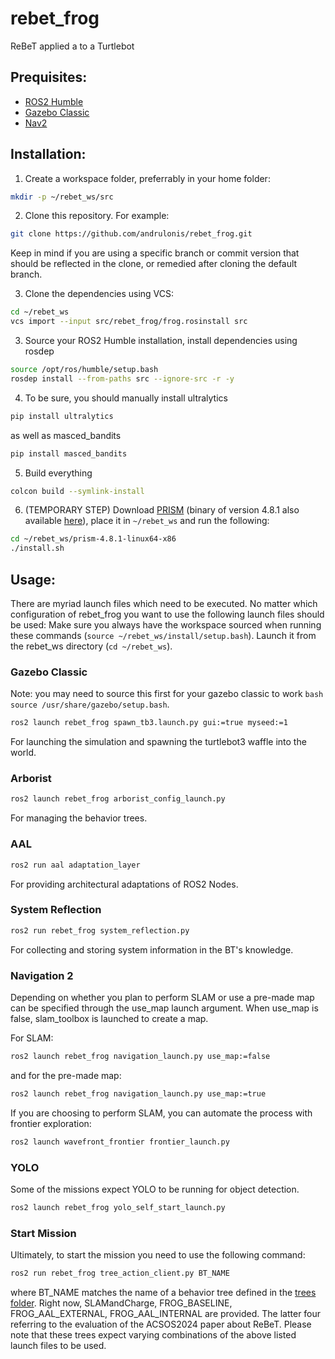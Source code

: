 # rebet_frog
ReBeT applied a to a Turtlebot

## Prequisites:
- [ROS2 Humble](https://docs.ros.org/en/humble/Installation.html)
- [Gazebo Classic](https://classic.gazebosim.org/tutorials?tut=install_ubuntu&cat=install)
- [Nav2](https://docs.nav2.org/getting_started/index.html#installation)

## Installation:

1. Create a workspace folder, preferrably in your home folder:
```bash
mkdir -p ~/rebet_ws/src
```

2. Clone this repository. For example:
```bash
git clone https://github.com/andrulonis/rebet_frog.git
```
Keep in mind if you are using a specific branch or commit version that should be reflected in the clone, or remedied after cloning the default branch.

3. Clone the dependencies using VCS:
```bash
cd ~/rebet_ws
vcs import --input src/rebet_frog/frog.rosinstall src
```

3. Source your ROS2 Humble installation, install dependencies using rosdep
```bash
source /opt/ros/humble/setup.bash
rosdep install --from-paths src --ignore-src -r -y
```
4. To be sure, you should manually install ultralytics
```bash
pip install ultralytics
```
as well as masced_bandits
```bash
pip install masced_bandits
```

5. Build everything
```bash
colcon build --symlink-install
```

6. (TEMPORARY STEP) Download [PRISM](https://www.prismmodelchecker.org/manual/InstallingPRISM/Instructions) (binary of version 4.8.1 also available [here](https://github.com/prismmodelchecker/prism/releases)), place it in `~/rebet_ws` and run the following:
```bash
cd ~/rebet_ws/prism-4.8.1-linux64-x86
./install.sh
```

## Usage:
There are myriad launch files which need to be executed. No matter which configuration of rebet_frog you want to use the following launch files should be used:
Make sure you always have the workspace sourced when running these commands (```source ~/rebet_ws/install/setup.bash```). Launch it from the rebet_ws directory (`cd ~/rebet_ws`).
### Gazebo Classic
Note: you may need to source this first for your gazebo classic to work ```bash source /usr/share/gazebo/setup.bash```.
```bash
ros2 launch rebet_frog spawn_tb3.launch.py gui:=true myseed:=1
```
For launching the simulation and spawning the turtlebot3 waffle into the world.

### Arborist
```bash
ros2 launch rebet_frog arborist_config_launch.py
```
For managing the behavior trees.

### AAL
```bash
ros2 run aal adaptation_layer
```
For providing architectural adaptations of ROS2 Nodes.

### System Reflection
```bash
ros2 run rebet_frog system_reflection.py
```
For collecting and storing system information in the BT's knowledge.

### Navigation 2
Depending on whether you plan to perform SLAM or use a pre-made map can be specified through the use_map launch argument. When use_map is false, slam_toolbox is launched to create a map.

For SLAM:
```bash
ros2 launch rebet_frog navigation_launch.py use_map:=false
```
and for the pre-made map:
```bash
ros2 launch rebet_frog navigation_launch.py use_map:=true
```

If you are choosing to perform SLAM, you can automate the process with frontier exploration:
```bash
ros2 launch wavefront_frontier frontier_launch.py 
```

### YOLO
Some of the missions expect YOLO to be running for object detection.
```bash
ros2 launch rebet_frog yolo_self_start_launch.py 
```

### Start Mission
Ultimately, to start the mission you need to use the following command:
```bash
ros2 run rebet_frog tree_action_client.py BT_NAME
```
where BT_NAME matches the name of a behavior tree defined in the [trees folder](/trees).
Right now, SLAMandCharge, FROG_BASELINE, FROG_AAL_EXTERNAL, FROG_AAL_INTERNAL are provided. The latter four referring to the evaluation of the ACSOS2024 paper about ReBeT.
Please note that these trees expect varying combinations of the above listed launch files to be used.
